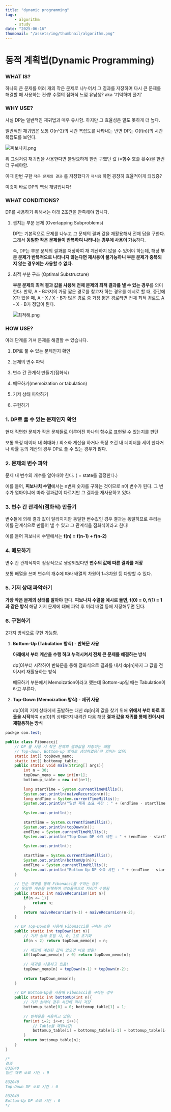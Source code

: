 ```yaml
---
title: "dynamic programming"
tags:
    - algorithm
    - study
date: "2025-06-16"
thumbnail: "/assets/img/thumbnail/algorithm.png"
---
```


# 동적 계획법(Dynamic Programming)

### WHAT IS?

하나의 큰 문제를 여러 개의 작은 문제로 나누어서 그 결과를 저장하여 다시 큰 문제를 해결할 때 사용하는 컨셉! 수열의 점화식 느낌 유남생? aka '기억하며 풀기' 

### WHY USE?

사실 DP는 일반적인 재귀법과 매우 유사함. 하지만 그 효율성은 말도 못하게 더 높다.

일반적인 재귀법은 보통 O(n^2)의 시간 복잡도를 나타내는 반면 DP는 O(f(n))의 시간 복잡도를 보인다.

![피보나치.png](/assets/img/DP/피보나치.png)

위 그림처럼 재귀법을 사용한다면 불필요하게 한번 구했던 값 (=함수 호출 횟수)을 한번 더 구해야함.

이때 한번 구한 `작은 문제의 결과` 를 저장했다가 `재사용` 하면 굉장히 효율적이게 되겠죵?

이것이 바로 DP의 핵심 개념입니다!

### WHAT CONDITIONS?

DP를 사용하기 위해서는 아래 2조건을 만족해야 합니다.

1. 겹치는 부분 문제 (Overlapping Subproblems)
    
    DP는 기본적으로 문제를 나누고 그 문제의 결과 값을 재활용해서 전체 답을 구한다. 그래서 **동일한 작은 문제들이 반복하여 나타나는 경우에 사용이 가능**하다.
    
    즉, DP는 부분 문제의 결과를 저장하여 재 계산하지 않을 수 있어야 하는데, 해당 **부분 문제가 반복적으로 나타나지 않는다면 재사용이 불가능하니 부분 문제가 중복되지 않는 경우에는 사용할 수 없다.**
    
2. 최적 부분 구조 (Optimal Substructure)
    
    **부분 문제의 최적 결과 값을 사용해 전체 문제의 최적 결과를 낼 수 있는 경우**를 의미한다. 
    만약, A - B까지의 가장 짧은 경로를 찾고자 하는 경우를 예시로 할 때, 중간에 X가 있을 때, A - X / X - B가 많은 경로 중 가장 짧은 경로라면 전체 최적 경로도 A - X - B가 정답이 된다.
    
    ![최적해.png](/assets/img/DP/최적해.png)
    

### HOW USE?

아래 단계를 거쳐 문제를 해결할 수 있습니다.

1. DP로 풀 수 있는 문제인지 확인

2. 문제의 변수 파악

3. 변수 간 관계식 만들기(점화식)

4. 메모하기(memoization or tabulation)

5. 기저 상태 파악하기

6. 구현하기

### 1. DP로 풀 수 있는 문제인지 확인

현재 직면한 문제가 작은 문제들로 이루어진 하나의 함수로 표현될 수 있는지를 판단

보통 특정 데이터 내 최대화 / 최소화 계산을 하거나 특정 조건 내 데이터를 세야 한다거나 확률 등의 계산의 경우 DP로 풀 수 있는 경우가 많다.

### 2. 문제의 변수 파악

문제 내 변수의 개수를 알아내야 한다. ( = state를 결정한다.)

예를 들어, **피보나치 수열**에서는 n번째 숫자를 구하는 것이므로 n이 변수가 된다. 그 변수가 얼마이냐에 따라 결과값이 다르지만 그 결과를 재사용하고 있다.

### 3. 변수 간 관계식(점화식) 만들기

변수들에 의해 결과 값이 달라지지만 동일한 변수값인 경우 결과는 동일하므로 우리는 이를 관계식으로 만들어 낼 수 있고 그 관계식을 점화식이라고 한다!

예를 들어 피보나치 수열에서는 **f(n) = f(n-1) + f(n-2)** 

### 4. 메모하기

변수 간 관계식까지 정상적으로 생성되었다면 **변수의 값에 따른 결과를 저장**

보통 배열을 쓰며 변수의 개수에 따라 배열의 차원이 1~3차원 등 다양할 수 있다.

### 5. 기저 상태 파악하기

**가장 작은 문제의 상태를 알아야** 한다.
**피보나치 수열을 예시로 들면, f(0) = 0, f(1) = 1과 같은 방식**
해당 기저 문제에 대해 파악 후 미리 배열 등에 저장해두면 된다.

### 6. 구현하기

2가지 방식으로 구현 가능함.

1. **Bottom-Up (Tabulation 방식) - 반복문 사용**
    
    **아래에서 부터 계산을 수행 하고 누적시켜서 전체 큰 문제를 해결하는 방식**
    
    dp[0]부터 시작하여 반복문을 통해 점화식으로 결과를 내서 
    dp[n]까지 그 값을 전이시켜 재활용하는 방식
    
    메모하기 부분에서 Memoization이라고 했는데 Bottom-up일 때는 Tabulation이라고 부른다.
    
2. **Top-Down (Memoization 방식) - 재귀 사용**
    
    dp[0]의 기저 상태에서 출발하는 대신 dp[n]의 값을 찾기 위해 **위에서 부터 바로 호출을 시작**하여 dp[0]의 상태까지 내려간 다음 해당 **결과 값을 재귀를 통해 전이시켜 재활용하는 방식**
    

```java
packge com.test;

public class Fibonacci{
    // DP 를 사용 시 작은 문제의 결과값을 저장하는 배열
    // Top-down, Bottom-up 별개로 생성하였음(큰 의미는 없음)
    static int[] topDown_memo; 
    static int[] bottomup_table;
    public static void main(String[] args){
        int n = 30;
        topDown_memo = new int[n+1];
        bottomup_table = new int[n+1];
        
        long startTime = System.currentTimeMillis();
        System.out.println(naiveRecursion(n));
        long endTime = System.currentTimeMillis();
        System.out.println("일반 재귀 소요 시간 : " + (endTime - startTime));
        
        System.out.println();
        
        startTime = System.currentTimeMillis();
        System.out.println(topDown(n));
        endTime = System.currentTimeMillis();
        System.out.println("Top-Down DP 소요 시간 : " + (endTime - startTime));
        
        System.out.println();
        
        startTime = System.currentTimeMillis();
        System.out.println(bottomUp(n));
        endTime = System.currentTimeMillis();
        System.out.println("Bottom-Up DP 소요 시간 : " + (endTime - startTime));
    }
    
    // 단순 재귀를 통해 Fibonacci를 구하는 경우
    // 동일한 계산을 반복하여 비효율적으로 처리가 수행됨
    public static int naiveRecursion(int n){
        if(n <= 1){
            return n;
        }
        return naiveRecursion(n-1) + naiveRecursion(n-2);
    }
    
    // DP Top-Down을 사용해 Fibonacci를 구하는 경우
    public static int topDown(int n){
        // 기저 상태 도달 시, 0, 1로 초기화
        if(n < 2) return topDown_memo[n] = n;
        
        // 메모에 계산된 값이 있으면 바로 반환!
        if(topDown_memo[n] > 0) return topDown_memo[n];
        
        // 재귀를 사용하고 있음!
        topDown_memo[n] = topDown(n-1) + topDown(n-2);
        
        return topDown_memo[n];
    }
    
    // DP Bottom-Up을 사용해 Fibonacci를 구하는 경우
    public static int bottomUp(int n){
        // 기저 상태의 경우 사전에 미리 저장
        bottomup_table[0] = 0; bottomup_table[1] = 1;
        
        // 반복문을 사용하고 있음!
        for(int i=2; i<=n; i++){
            // Table을 채워나감!
            bottomup_table[i] = bottomup_table[i-1] + bottomup_table[i-2];
        }
        return bottomup_table[n];
    }
}

/*
결과
832040
일반 재귀 소요 시간 : 9

832040
Top-Down DP 소요 시간 : 0

832040
Bottom-Up DP 소요 시간 : 0
*/
```